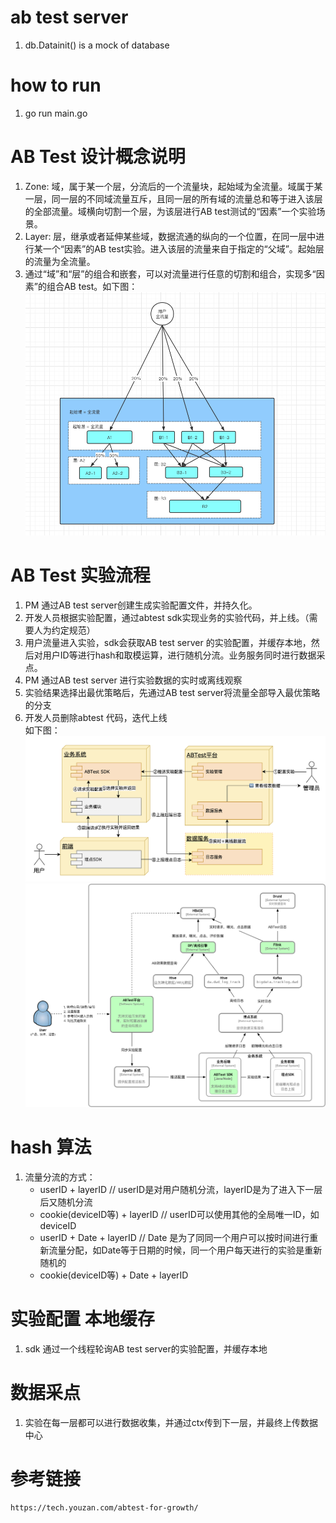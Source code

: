 # ab test server
1. db.Datainit() is a mock of database

# how to run
1. go run main.go

# AB Test 设计概念说明
1. Zone: 域，属于某一个层，分流后的一个流量块，起始域为全流量。域属于某一层，同一层的不同域流量互斥，且同一层的所有域的流量总和等于进入该层的全部流量。域横向切割一个层，为该层进行AB test测试的“因素”一个实验场景。
2. Layer: 层，继承或者延伸某些域，数据流通的纵向的一个位置，在同一层中进行某一个“因素”的AB test实验。进入该层的流量来自于指定的“父域”。起始层的流量为全流量。
3. 通过“域”和“层”的组合和嵌套，可以对流量进行任意的切割和组合，实现多“因素”的组合AB test。如下图：
![avatar](zone.png)

# AB Test 实验流程
1. PM 通过AB test server创建生成实验配置文件，并持久化。
2. 开发人员根据实验配置，通过abtest sdk实现业务的实验代码，并上线。（需要人为约定规范）
3. 用户流量进入实验，sdk会获取AB test server 的实验配置，并缓存本地，然后对用户ID等进行hash和取模运算，进行随机分流。业务服务同时进行数据采点。
4. PM 通过AB test server 进行实验数据的实时或离线观察
5. 实验结果选择出最优策略后，先通过AB test server将流量全部导入最优策略的分支
6. 开发人员删除abtest 代码，迭代上线   
如下图：
![avatar](system.png)
![avatar](system2.png)

# hash 算法
1. 	流量分流的方式：
	- userID + layerID // userID是对用户随机分流，layerID是为了进入下一层后又随机分流
	- cookie(deviceID等) + layerID // userID可以使用其他的全局唯一ID，如 deviceID
	- userID + Date + layerID  // Date 是为了同同一个用户可以按时间进行重新流量分配，如Date等于日期的时候，同一个用户每天进行的实验是重新随机的
	- cookie(deviceID等) + Date + layerID

# 实验配置 本地缓存
1. sdk 通过一个线程轮询AB test server的实验配置，并缓存本地

# 数据采点
1. 实验在每一层都可以进行数据收集，并通过ctx传到下一层，并最终上传数据中心


# 参考链接
```
https://tech.youzan.com/abtest-for-growth/
``` 